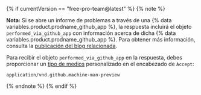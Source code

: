 {% if currentVersion == "free-pro-team@latest" %}
{% note %}

**Nota:** Si se abre un informe de problemas a través de una {% data variables.product.prodname_github_app %}, la respuesta incluirá el objeto `performed_via_github_app` con información acerca de dicha {% data variables.product.prodname_github_app %}. Para obtener más información, consulta la [publicación del blog relacionada](https://developer.github.com/changes/2016-09-14-Integrations-Early-Access).

Para recibir el objeto `performed_via_github_app` en la respuesta, debes proporcionar un [tipo de medios](/v3/media) personalizado en el encabezado de `Accept`:

```
application/vnd.github.machine-man-preview
```

{% endnote %}
{% endif %}

